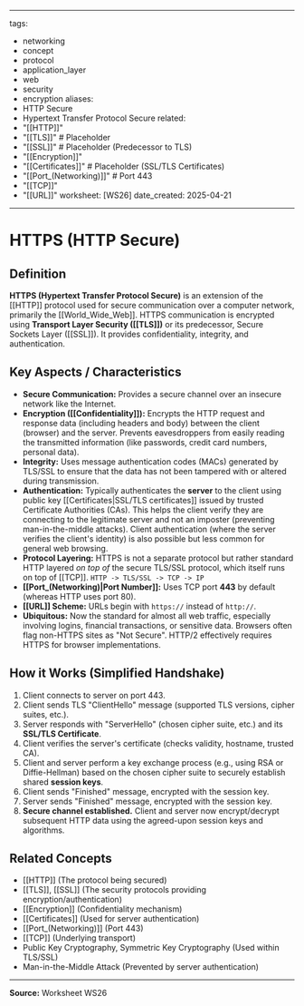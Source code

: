 
---
tags:
  - networking
  - concept
  - protocol
  - application_layer
  - web
  - security
  - encryption
aliases:
  - HTTP Secure
  - Hypertext Transfer Protocol Secure
related:
  - "[[HTTP]]"
  - "[[TLS]]" # Placeholder
  - "[[SSL]]" # Placeholder (Predecessor to TLS)
  - "[[Encryption]]"
  - "[[Certificates]]" # Placeholder (SSL/TLS Certificates)
  - "[[Port_(Networking)]]" # Port 443
  - "[[TCP]]"
  - "[[URL]]"
worksheet: [WS26]
date_created: 2025-04-21
---
# HTTPS (HTTP Secure)

## Definition

**HTTPS (Hypertext Transfer Protocol Secure)** is an extension of the [[HTTP]] protocol used for secure communication over a computer network, primarily the [[World_Wide_Web]]. HTTPS communication is encrypted using **Transport Layer Security ([[TLS]])** or its predecessor, Secure Sockets Layer ([[SSL]]). It provides confidentiality, integrity, and authentication.

## Key Aspects / Characteristics

- **Secure Communication:** Provides a secure channel over an insecure network like the Internet.
- **Encryption ([[Confidentiality]]):** Encrypts the HTTP request and response data (including headers and body) between the client (browser) and the server. Prevents eavesdroppers from easily reading the transmitted information (like passwords, credit card numbers, personal data).
- **Integrity:** Uses message authentication codes (MACs) generated by TLS/SSL to ensure that the data has not been tampered with or altered during transmission.
- **Authentication:** Typically authenticates the **server** to the client using public key [[Certificates|SSL/TLS certificates]] issued by trusted Certificate Authorities (CAs). This helps the client verify they are connecting to the legitimate server and not an imposter (preventing man-in-the-middle attacks). Client authentication (where the server verifies the client's identity) is also possible but less common for general web browsing.
- **Protocol Layering:** HTTPS is not a separate protocol but rather standard HTTP layered *on top of* the secure TLS/SSL protocol, which itself runs on top of [[TCP]].
    `HTTP -> TLS/SSL -> TCP -> IP`
- **[[Port_(Networking)|Port Number]]:** Uses TCP port **443** by default (whereas HTTP uses port 80).
- **[[URL]] Scheme:** URLs begin with `https://` instead of `http://`.
- **Ubiquitous:** Now the standard for almost all web traffic, especially involving logins, financial transactions, or sensitive data. Browsers often flag non-HTTPS sites as "Not Secure". HTTP/2 effectively requires HTTPS for browser implementations.

## How it Works (Simplified Handshake)

1.  Client connects to server on port 443.
2.  Client sends TLS "ClientHello" message (supported TLS versions, cipher suites, etc.).
3.  Server responds with "ServerHello" (chosen cipher suite, etc.) and its **SSL/TLS Certificate**.
4.  Client verifies the server's certificate (checks validity, hostname, trusted CA).
5.  Client and server perform a key exchange process (e.g., using RSA or Diffie-Hellman) based on the chosen cipher suite to securely establish shared **session keys**.
6.  Client sends "Finished" message, encrypted with the session key.
7.  Server sends "Finished" message, encrypted with the session key.
8.  **Secure channel established.** Client and server now encrypt/decrypt subsequent HTTP data using the agreed-upon session keys and algorithms.

## Related Concepts
- [[HTTP]] (The protocol being secured)
- [[TLS]], [[SSL]] (The security protocols providing encryption/authentication)
- [[Encryption]] (Confidentiality mechanism)
- [[Certificates]] (Used for server authentication)
- [[Port_(Networking)]] (Port 443)
- [[TCP]] (Underlying transport)
- Public Key Cryptography, Symmetric Key Cryptography (Used within TLS/SSL)
- Man-in-the-Middle Attack (Prevented by server authentication)

---
**Source:** Worksheet WS26
